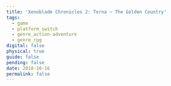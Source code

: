 ```yaml
---
title: 'Xenoblade Chronicles 2: Torna ~ The Golden Country'
tags:
  - game
  - platform_switch
  - genre_action-adventure
  - genre_rpg
digital: false
physical: true
guide: false
pending: false
date: 2018-10-16
permalink: false
---
```

